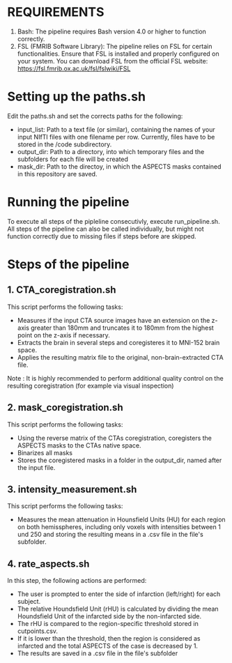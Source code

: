 # REQUIREMENTS

1. Bash: The pipeline requires Bash version 4.0 or higher to function correctly.
2. FSL (FMRIB Software Library): The pipeline relies on FSL for certain functionalities. Ensure that FSL is installed and properly configured on your system. You can download FSL from the official FSL website: https://fsl.fmrib.ox.ac.uk/fsl/fslwiki/FSL

 # Setting up the paths.sh
Edit the paths.sh and set the corrects paths for the following:
- input_list: Path to a text file  (or similar), containing the names of your input NIfTI files with one filename per row. Currently, files have to be stored in the /code subdirectory.
- output_dir: Path to a directory, into which temporary files and the subfolders for each file will be created
- mask_dir: Path to the directoy, in which the ASPECTS masks contained in this repository are saved.

# Running the pipeline
To execute all steps of the pipleline consecutivly, execute run_pipeline.sh. All steps of the pipeline can also be called individually, but might not function correctly due to missing files if steps before are skipped.

# Steps of the pipeline

## 1. CTA_coregistration.sh
This script performs the following tasks:
- Measures if the input CTA source images have an extension on the z-axis greater than 180mm and truncates it to 180mm from the highest point on the z-axis if necessary.
- Extracts the brain in several steps and coregisteres it to MNI-152 brain space.
- Applies the resulting matrix file to the original, non-brain-extracted CTA file.

Note : It is highly recommended to perform additional quality control on the resulting coregistration (for example via visual inspection)

## 2. mask_coregistration.sh
This script performs the following tasks:
- Using the reverse matrix of the CTAs coregistration, coregisters the ASPECTS masks to the CTAs native space.
- Binarizes all masks
- Stores the coregistered masks in a folder in the output_dir, named after the input file.

## 3. intensity_measurement.sh
This script performs the following tasks:
- Measures the mean attenuation in Hounsfield Units (HU) for each region on both hemisspheres, including only voxels with intensities between 1 und 250 and storing the resulting means in a .csv file in the file's subfolder.

## 4. rate_aspects.sh
In this step, the following actions are performed:
- The user is prompted to enter the side of infarction (left/right) for each subject.
- The relative Houndsfield Unit (rHU) is calculated by dividing the mean Houndsfield Unit of the infarcted side by the non-infarcted side.
- The rHU is compared to the region-specific threshold stored in cutpoints.csv.
- If it is lower than the threshold, then the region is considered as infarcted and the total ASPECTS of the case is decreased by 1.
- The results are saved in a .csv file in the file's subfolder
